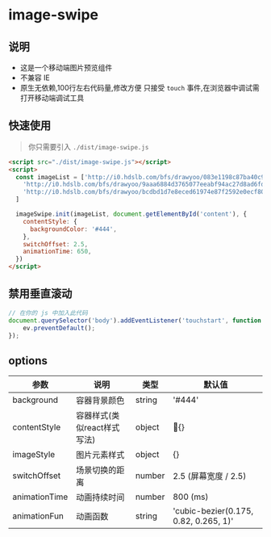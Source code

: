 
# image-swipe
## 说明
- 这是一个移动端图片预览组件
- 不兼容 IE
- 原生无依赖,100行左右代码量,修改方便
只接受 `touch` 事件,在浏览器中调试需打开移动端调试工具

## 快速使用
> 你只需要引入 `./dist/image-swipe.js`

```html
<script src="./dist/image-swipe.js"></script>
<script>
  const imageList = ['http://i0.hdslb.com/bfs/drawyoo/083e1198c87ba40c94396a130df8a3793dd7a03d.png',
    'http://i0.hdslb.com/bfs/drawyoo/9aaa6884d3765077eeabf94ac27d8ad6fd942d13.png',
    'http://i0.hdslb.com/bfs/drawyoo/bcdbd1d7e8eced61974e87f2592e0ecf80f8fff1.png'
  ]

  imageSwipe.init(imageList, document.getElementById('content'), {
    contentStyle: {
      backgroundColor: '#444',
    },
    switchOffset: 2.5,
    animationTime: 650,
  })
</script>
```

## 禁用垂直滚动
```js
// 在你的 js 中加入此代码
document.querySelector('body').addEventListener('touchstart', function (ev) {
	ev.preventDefault();
});
```

## options
参数|说明|类型|默认值
---|---|---|---
background|容器背景颜色| string|'#444'
contentStyle|容器样式(类似react样式写法)|object|{}
imageStyle|图片元素样式| object|{}
switchOffset|场景切换的距离| number|2.5 (屏幕宽度 / 2.5)
animationTime|动画持续时间| number|800 (ms)
animationFun|动画函数| string|'cubic-bezier(0.175, 0.82, 0.265, 1)'